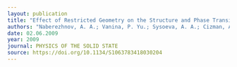 ```yaml
---
layout: publication
title: "Effect of Restricted Geometry on the Structure and Phase Transitions in Potassium Nitrate Nanoparticles"
authors: "Naberezhnov, A. A.; Vanina, P. Yu.; Sysoeva, A. A.; Cizman, A.; Rysiakiewicz-Pasek, E.; Hoser, A."
date: 02.06.2009
year: 2009
journal: PHYSICS OF THE SOLID STATE
source: https://doi.org/10.1134/S1063783418030204
---
```

